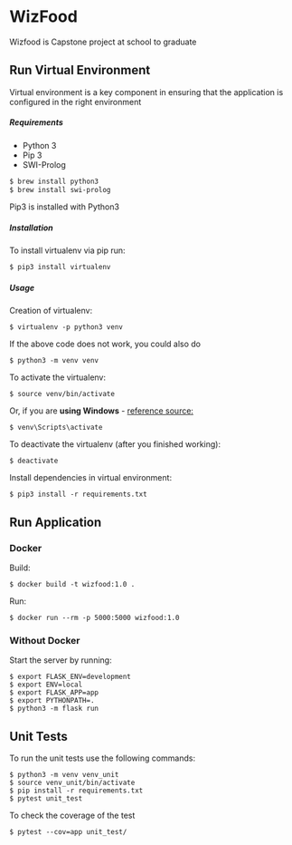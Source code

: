 # WizFood
Wizfood is Capstone project at school to graduate

## Run Virtual Environment

Virtual environment is a key component in ensuring that the application is configured in the right environment

##### Requirements
* Python 3
* Pip 3
* SWI-Prolog

```bash
$ brew install python3
$ brew install swi-prolog
```

Pip3 is installed with Python3

##### Installation
To install virtualenv via pip run:
```bash
$ pip3 install virtualenv
```

##### Usage
Creation of virtualenv:

    $ virtualenv -p python3 venv

If the above code does not work, you could also do

    $ python3 -m venv venv

To activate the virtualenv:

    $ source venv/bin/activate

Or, if you are **using Windows** - [reference source:](https://stackoverflow.com/questions/8921188/issue-with-virtualenv-cannot-activate)

    $ venv\Scripts\activate

To deactivate the virtualenv (after you finished working):

    $ deactivate

Install dependencies in virtual environment:

    $ pip3 install -r requirements.txt

## Run Application

### Docker
Build:

    $ docker build -t wizfood:1.0 . 

Run:

    $ docker run --rm -p 5000:5000 wizfood:1.0

### Without Docker
Start the server by running:

    $ export FLASK_ENV=development
    $ export ENV=local
    $ export FLASK_APP=app
    $ export PYTHONPATH=.
    $ python3 -m flask run

## Unit Tests
To run the unit tests use the following commands:

    $ python3 -m venv venv_unit
    $ source venv_unit/bin/activate
    $ pip install -r requirements.txt
    $ pytest unit_test

To check the coverage of the test

    $ pytest --cov=app unit_test/
